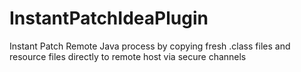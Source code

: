 # InstantPatchIdeaPlugin
Instant Patch Remote Java process by copying fresh .class files and resource files directly to remote host       via secure channels
